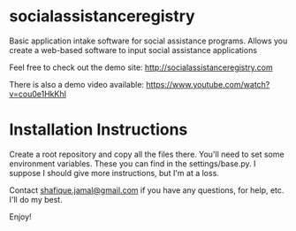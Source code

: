 socialassistanceregistry
========================

Basic application intake software for social assistance programs. Allows you create a web-based software to input social assistance applications

Feel free to check out the demo site: http://socialassistanceregistry.com

There is also a demo video available: https://www.youtube.com/watch?v=cou0e1HkKhI

Installation Instructions
=========================

Create a root repository and copy all the files there. You'll need to set some environment variables. These you can find in the settings/base.py. I suppose I should give more instructions, but I'm at a loss.

Contact shafique.jamal@gmail.com if you have any questions, for help, etc. I'll do my best.

Enjoy!